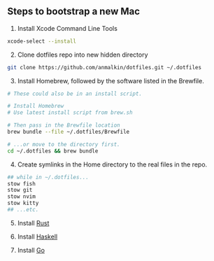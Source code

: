 ## Steps to bootstrap a new Mac

1. Install Xcode Command Line Tools

```bash
xcode-select --install
```


2. Clone dotfiles repo into new hidden directory

```bash
git clone https://github.com/anmalkin/dotfiles.git ~/.dotfiles
```


3. Install Homebrew, followed by the software listed in the Brewfile.

```bash
# These could also be in an install script.

# Install Homebrew
# Use latest install script from brew.sh

# Then pass in the Brewfile location
brew bundle --file ~/.dotfiles/Brewfile

# ...or move to the directory first.
cd ~/.dotfiles && brew bundle
```


4. Create symlinks in the Home directory to the real files in the repo.

```bash
## while in ~/.dotfiles...
stow fish
stow git
stow nvim
stow kitty
## ...etc.
```

5. Install [Rust](https://www.rust-lang.org/tools/install)


6. Install [Haskell](https://www.haskell.org/ghcup/install/)


7. Install [Go](https://go.dev/doc/install)
